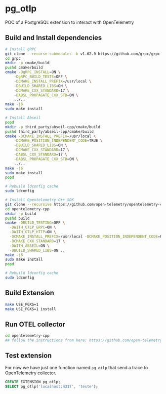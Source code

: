 # pg_otlp

POC of a PostgreSQL extension to interact with OpenTelemetry


## Build and Install dependencies

```bash
# Install gRPC
git clone --recurse-submodules -b v1.62.0 https://github.com/grpc/grpc
cd grpc
mkdir -p cmake/build
pushd cmake/build
cmake -DgRPC_INSTALL=ON \
    -DgRPC_BUILD_TESTS=OFF \
    -DCMAKE_INSTALL_PREFIX=/usr/local \
    -DBUILD_SHARED_LIBS=ON \
    -DCMAKE_CXX_STANDARD=17 \
    -DABSL_PROPAGATE_CXX_STD=ON \
    ../..
make -j6
sudo make install

# Install Abseil
popd
mkdir -p third_party/abseil-cpp/cmake/build
pushd third_party/abseil-cpp/cmake/build
cmake -DCMAKE_INSTALL_PREFIX=/usr/local \
    -DCMAKE_POSITION_INDEPENDENT_CODE=TRUE \
    -DBUILD_SHARED_LIBS=ON \
    -DCMAKE_CXX_STANDARD=17 \
    -DABSL_CXX_STANDARD=17 \
    -DABSL_PROPAGATE_CXX_STD=ON \
    ../..
make -j6
sudo make install
popd

# Rebuild ldconfig cache
sudo ldconfig

# Install Opentelemetry C++ SDK
git clone --recursive https://github.com/open-telemetry/opentelemetry-cpp
cd opentelemetry-cpp
mkdir -p build
pushd build
cmake -DBUILD_TESTING=OFF \
  -DWITH_OTLP_GRPC=ON \
  -DWITH_OTLP_HTTP=ON \
  -DCMAKE_INSTALL_PREFIX=/usr/local -DCMAKE_POSITION_INDEPENDENT_CODE=ON \
  -DCMAKE_CXX_STANDARD=17 \
  -DWITH_ABSEIL=ON \
  -DBUILD_SHARED_LIBS=ON ..
make -j6
sudo make install
popd

# Rebuild ldconfig cache
sudo ldconfig
```

## Build Extension

```bash
make USE_PGXS=1
make USE_PGXS=1 install
```

## Run OTEL collector

```bash
cd opentelemetry-cpp
## follow the instructions from here: https://github.com/open-telemetry/opentelemetry-cpp/tree/main/examples/otlp
```

## Test extension

For now we have just one function named `pg_otlp` that send a trace to OpenTelemetry collector.

```sql
CREATE EXTENSION pg_otlp;
SELECT pg_otlp('localhost:4317', 'teste');
```
